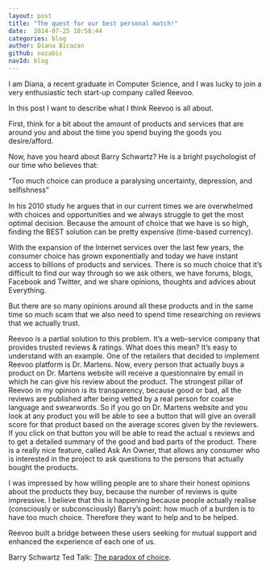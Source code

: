 ```yaml
---
layout: post
title: "The quest for our best personal match!"
date:  2014-07-25 10:58:44
categories: blog
author: Diana Bicazan
github: nazabic
navId: blog
---
```


I am Diana, a recent graduate in Computer Science, and I was lucky to join a very enthusiastic tech start-up company called Reevoo.

In this post I want to describe what I think Reevoo is all about. 

First, think for a bit about the amount of products and services that are around you and about the time you spend buying the goods you desire/afford.

Now, have you heard about Barry Schwartz? He is a bright psychologist of our time who believes that: 

“Too much choice can produce a paralysing uncertainty, depression, and selﬁshness”

In his 2010 study he argues that in our current times we are overwhelmed with choices and opportunities and we always struggle to get the most optimal decision. Because the amount of choice that we have is so high, finding the BEST solution can be pretty expensive (time-based currency).

With the expansion of the Internet services over the last few years, the consumer choice has grown exponentially and today we have instant access to billions of products and services.
There is so much choice that it’s difficult to find our way through so we ask others, we have forums, blogs, Facebook and Twitter, and we share opinions, thoughts and advices about Everything.

But there are so many opinions around all these products and in the same time so much scam that we also need to spend time researching on reviews that we actually trust. 

Reevoo is a partial solution to this problem. It’s a web-service company that provides trusted reviews & ratings. What does this mean? It’s easy to understand with an example. One of the retailers that decided to implement Reevoo platform is Dr. Martens. 
Now, every person that actually buys a product on Dr. Martens website will receive a questionnaire by email in which he can give his review about the product. 
The strongest pillar of Reevoo in my opinion is its transparency, because good or bad, all the reviews are published after being vetted by a real person for coarse language and swearwords. So if you go on Dr. Martens website and you look at any product you will be able to see a button that will give an overall score for that product based on the average scores given by the reviewers. If you click on that button you will be able to read the actual  s reviews and to get a detailed summary of the good and bad parts of the product.
There is a really nice feature, called Ask An Owner, that allows any consumer who is interested in the project to ask questions to the persons that actually bought the products.


I was impressed by how willing people are to share their honest opinions about the products they buy, because the number of reviews is quite impressive. I believe that this is happening because people actually realise (consciously or subconsciously) Barry’s point: how much of a burden is to have too much choice. Therefore they want to help and to be helped. 

Reevoo built a bridge between these users seeking for mutual support and enhanced the experience of each one of us. 


Barry Schwartz Ted Talk: [The paradox of choice][Barry].

[Barry]: http://www.ted.com/talks/barry_schwartz_on_the_paradox_of_choice
   
